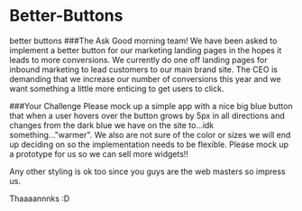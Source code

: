 # Better-Buttons
better buttons
###The Ask Good morning team! We have been asked to implement a better button for our marketing landing pages in the hopes it leads to more conversions. We currently do one off landing pages for inbound marketing to lead customers to our main brand site. The CEO is demanding that we increase our number of conversions this year and we want something a little more enticing to get users to click.

###Your Challenge Please mock up a simple app with a nice big blue button that when a user hovers over the button grows by 5px in all directions and changes from the dark blue we have on the site to...idk something..."warmer". We also are not sure of the color or sizes we will end up deciding on so the implementation needs to be flexible. Please mock up a prototype for us so we can sell more widgets!!

Any other styling is ok too since you guys are the web masters so impress us.

Thaaaannnks :D

